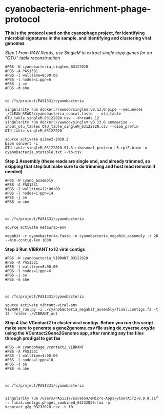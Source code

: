 # cyanobacteria-enrichment-phage-protocol

**This is the protocol used on the cyanophage project, for identifying microbial signatures in the sample, and identifying and clustering viral genomes**

*Step 1 From RAW Reads, use SingleM to extract single copy genes for an "OTU" table reconstruction*
```
#PBS -N cyanobacteria_singlem_03122020
#PBS -A PAS1331
#PBS -l walltime=8:00:00
#PBS -l nodes=1:ppn=6
#PBS -j oe
#PBS -m abe


cd /fs/project/PAS1331/cyanobacteria

singularity run docker://wwood/singlem:v0.13.0 pipe --sequences ./CLEAN_READS/cyanobacteria_concat.fastq  --otu_table OTU_table_singleM_03122020.csv --threads 12
singularity run docker://wwood/singlem:v0.13.0 summarise --input_otu_tables OTU_table_singleM_03122020.csv --biom_prefix OTU_table_singleM_03122020

source activate qiime2-2020.2
biom convert -i OTU_table_singleM_03122020.S1.3.ribosomal_protein_L5_rplE.biom -o cyanobacteria_otutable.txt --to-tsv
```

**Step 2 Assembly (these reads are single end, and already trimmed, so skipping that step but make sure to do trimming and host read removal if needed)**
```
#PBS -N cyano_assembly
#PBS -A PAS1331
#PBS -l walltime=12:00:00
#PBS -l nodes=1:ppn=14
#PBS -j oe
#PBS -m abe



cd /fs/project/PAS1331/cyanobacteria

source activate metawrap-env

megahit -r cyanobacteria.fastq -o cyanobacteria_megahit_assembly -t 28 --min-contig-len 1000
```

**Step 3 Run VIBRANT to ID viral contigs**
```
#PBS -N cyanobacteria_VIBRANT_03122020
#PBS -A PAS1331
#PBS -l walltime=8:00:00
#PBS -l nodes=1:ppn=6
#PBS -j oe
#PBS -m abe



cd /fs/project/PAS1331/cyanobacteria

source activate vibrant-viral-env
VIBRANT_run.py -i ./cyanobacteria_megahit_assembly/final.contigs.fa -t 12 -folder ./VIBRANT_out
```

**Step 4 Use VContact2 to cluster viral contigs. Before you run this script make sure to generate a gene2genome.csv file using de.cyverse.org/de using the VContact2Gene2Genome app, after running any fna files through prodigal to get faa**
```
#PBS -N cyanophage_vcontact2_VIBRANT
#PBS -A PAS1331
#PBS -l walltime=4:00:00
#PBS -l nodes=1:ppn=10
#PBS -j oe
#PBS -m abe



cd /fs/project/PAS1331/cyanobacteria


singularity run /users/PAS1117/osu9664/eMicro-Apps/vConTACT2-0.9.9.sif -r final.contigs.phages_combined_03232020.faa -p vcontact_g2g_03232020.csv -t 10
```



